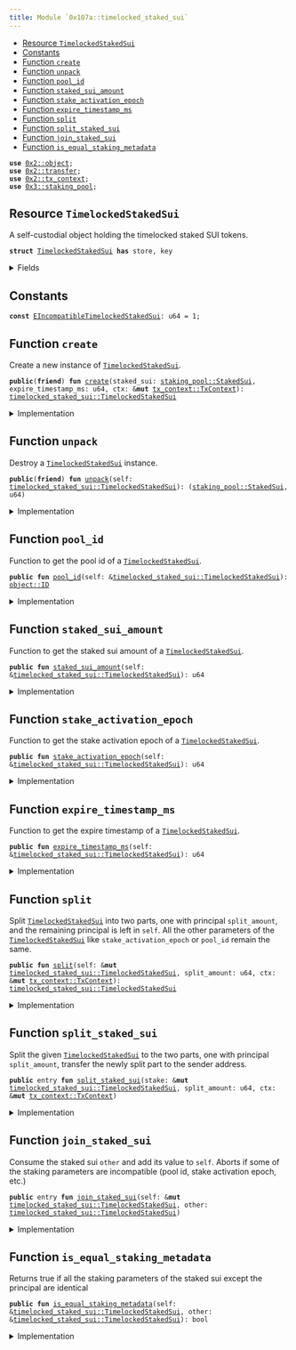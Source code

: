 ```yaml
---
title: Module `0x107a::timelocked_staked_sui`
---
```




-  [Resource `TimelockedStakedSui`](#0x107a_timelocked_staked_sui_TimelockedStakedSui)
-  [Constants](#@Constants_0)
-  [Function `create`](#0x107a_timelocked_staked_sui_create)
-  [Function `unpack`](#0x107a_timelocked_staked_sui_unpack)
-  [Function `pool_id`](#0x107a_timelocked_staked_sui_pool_id)
-  [Function `staked_sui_amount`](#0x107a_timelocked_staked_sui_staked_sui_amount)
-  [Function `stake_activation_epoch`](#0x107a_timelocked_staked_sui_stake_activation_epoch)
-  [Function `expire_timestamp_ms`](#0x107a_timelocked_staked_sui_expire_timestamp_ms)
-  [Function `split`](#0x107a_timelocked_staked_sui_split)
-  [Function `split_staked_sui`](#0x107a_timelocked_staked_sui_split_staked_sui)
-  [Function `join_staked_sui`](#0x107a_timelocked_staked_sui_join_staked_sui)
-  [Function `is_equal_staking_metadata`](#0x107a_timelocked_staked_sui_is_equal_staking_metadata)


<pre><code><b>use</b> <a href="../sui-framework/object.md#0x2_object">0x2::object</a>;
<b>use</b> <a href="../sui-framework/transfer.md#0x2_transfer">0x2::transfer</a>;
<b>use</b> <a href="../sui-framework/tx_context.md#0x2_tx_context">0x2::tx_context</a>;
<b>use</b> <a href="../sui-system/staking_pool.md#0x3_staking_pool">0x3::staking_pool</a>;
</code></pre>



<a name="0x107a_timelocked_staked_sui_TimelockedStakedSui"></a>

## Resource `TimelockedStakedSui`

A self-custodial object holding the timelocked staked SUI tokens.


<pre><code><b>struct</b> <a href="timelocked_staked_sui.md#0x107a_timelocked_staked_sui_TimelockedStakedSui">TimelockedStakedSui</a> <b>has</b> store, key
</code></pre>



<details>
<summary>Fields</summary>


<dl>
<dt>
<code>id: <a href="../sui-framework/object.md#0x2_object_UID">object::UID</a></code>
</dt>
<dd>

</dd>
<dt>
<code>staked_sui: <a href="../sui-system/staking_pool.md#0x3_staking_pool_StakedSui">staking_pool::StakedSui</a></code>
</dt>
<dd>
 A self-custodial object holding the staked SUI tokens.
</dd>
<dt>
<code>expire_timestamp_ms: u64</code>
</dt>
<dd>
 This is the epoch time stamp of when the lock expires.
</dd>
</dl>


</details>

<a name="@Constants_0"></a>

## Constants


<a name="0x107a_timelocked_staked_sui_EIncompatibleTimelockedStakedSui"></a>



<pre><code><b>const</b> <a href="timelocked_staked_sui.md#0x107a_timelocked_staked_sui_EIncompatibleTimelockedStakedSui">EIncompatibleTimelockedStakedSui</a>: u64 = 1;
</code></pre>



<a name="0x107a_timelocked_staked_sui_create"></a>

## Function `create`

Create a new instance of <code><a href="timelocked_staked_sui.md#0x107a_timelocked_staked_sui_TimelockedStakedSui">TimelockedStakedSui</a></code>.


<pre><code><b>public</b>(<b>friend</b>) <b>fun</b> <a href="timelocked_staked_sui.md#0x107a_timelocked_staked_sui_create">create</a>(staked_sui: <a href="../sui-system/staking_pool.md#0x3_staking_pool_StakedSui">staking_pool::StakedSui</a>, expire_timestamp_ms: u64, ctx: &<b>mut</b> <a href="../sui-framework/tx_context.md#0x2_tx_context_TxContext">tx_context::TxContext</a>): <a href="timelocked_staked_sui.md#0x107a_timelocked_staked_sui_TimelockedStakedSui">timelocked_staked_sui::TimelockedStakedSui</a>
</code></pre>



<details>
<summary>Implementation</summary>


<pre><code><b>public</b>(<a href="../sui-framework/package.md#0x2_package">package</a>) <b>fun</b> <a href="timelocked_staked_sui.md#0x107a_timelocked_staked_sui_create">create</a>(
    staked_sui: StakedSui,
    expire_timestamp_ms: u64,
    ctx: &<b>mut</b> TxContext
): <a href="timelocked_staked_sui.md#0x107a_timelocked_staked_sui_TimelockedStakedSui">TimelockedStakedSui</a> {
    <a href="timelocked_staked_sui.md#0x107a_timelocked_staked_sui_TimelockedStakedSui">TimelockedStakedSui</a> {
        id: <a href="../sui-framework/object.md#0x2_object_new">object::new</a>(ctx),
        staked_sui,
        expire_timestamp_ms
    }
}
</code></pre>



</details>

<a name="0x107a_timelocked_staked_sui_unpack"></a>

## Function `unpack`

Destroy a <code><a href="timelocked_staked_sui.md#0x107a_timelocked_staked_sui_TimelockedStakedSui">TimelockedStakedSui</a></code> instance.


<pre><code><b>public</b>(<b>friend</b>) <b>fun</b> <a href="timelocked_staked_sui.md#0x107a_timelocked_staked_sui_unpack">unpack</a>(self: <a href="timelocked_staked_sui.md#0x107a_timelocked_staked_sui_TimelockedStakedSui">timelocked_staked_sui::TimelockedStakedSui</a>): (<a href="../sui-system/staking_pool.md#0x3_staking_pool_StakedSui">staking_pool::StakedSui</a>, u64)
</code></pre>



<details>
<summary>Implementation</summary>


<pre><code><b>public</b>(<a href="../sui-framework/package.md#0x2_package">package</a>) <b>fun</b> <a href="timelocked_staked_sui.md#0x107a_timelocked_staked_sui_unpack">unpack</a>(self: <a href="timelocked_staked_sui.md#0x107a_timelocked_staked_sui_TimelockedStakedSui">TimelockedStakedSui</a>): (StakedSui, u64) {
    <b>let</b> <a href="timelocked_staked_sui.md#0x107a_timelocked_staked_sui_TimelockedStakedSui">TimelockedStakedSui</a> {
        id,
        staked_sui,
        expire_timestamp_ms,
    } = self;

    <a href="../sui-framework/object.md#0x2_object_delete">object::delete</a>(id);

    (staked_sui, expire_timestamp_ms)
}
</code></pre>



</details>

<a name="0x107a_timelocked_staked_sui_pool_id"></a>

## Function `pool_id`

Function to get the pool id of a <code><a href="timelocked_staked_sui.md#0x107a_timelocked_staked_sui_TimelockedStakedSui">TimelockedStakedSui</a></code>.


<pre><code><b>public</b> <b>fun</b> <a href="timelocked_staked_sui.md#0x107a_timelocked_staked_sui_pool_id">pool_id</a>(self: &<a href="timelocked_staked_sui.md#0x107a_timelocked_staked_sui_TimelockedStakedSui">timelocked_staked_sui::TimelockedStakedSui</a>): <a href="../sui-framework/object.md#0x2_object_ID">object::ID</a>
</code></pre>



<details>
<summary>Implementation</summary>


<pre><code><b>public</b> <b>fun</b> <a href="timelocked_staked_sui.md#0x107a_timelocked_staked_sui_pool_id">pool_id</a>(self: &<a href="timelocked_staked_sui.md#0x107a_timelocked_staked_sui_TimelockedStakedSui">TimelockedStakedSui</a>): ID { self.staked_sui.<a href="timelocked_staked_sui.md#0x107a_timelocked_staked_sui_pool_id">pool_id</a>() }
</code></pre>



</details>

<a name="0x107a_timelocked_staked_sui_staked_sui_amount"></a>

## Function `staked_sui_amount`

Function to get the staked sui amount of a <code><a href="timelocked_staked_sui.md#0x107a_timelocked_staked_sui_TimelockedStakedSui">TimelockedStakedSui</a></code>.


<pre><code><b>public</b> <b>fun</b> <a href="timelocked_staked_sui.md#0x107a_timelocked_staked_sui_staked_sui_amount">staked_sui_amount</a>(self: &<a href="timelocked_staked_sui.md#0x107a_timelocked_staked_sui_TimelockedStakedSui">timelocked_staked_sui::TimelockedStakedSui</a>): u64
</code></pre>



<details>
<summary>Implementation</summary>


<pre><code><b>public</b> <b>fun</b> <a href="timelocked_staked_sui.md#0x107a_timelocked_staked_sui_staked_sui_amount">staked_sui_amount</a>(self: &<a href="timelocked_staked_sui.md#0x107a_timelocked_staked_sui_TimelockedStakedSui">TimelockedStakedSui</a>): u64 { self.staked_sui.<a href="timelocked_staked_sui.md#0x107a_timelocked_staked_sui_staked_sui_amount">staked_sui_amount</a>() }
</code></pre>



</details>

<a name="0x107a_timelocked_staked_sui_stake_activation_epoch"></a>

## Function `stake_activation_epoch`

Function to get the stake activation epoch of a <code><a href="timelocked_staked_sui.md#0x107a_timelocked_staked_sui_TimelockedStakedSui">TimelockedStakedSui</a></code>.


<pre><code><b>public</b> <b>fun</b> <a href="timelocked_staked_sui.md#0x107a_timelocked_staked_sui_stake_activation_epoch">stake_activation_epoch</a>(self: &<a href="timelocked_staked_sui.md#0x107a_timelocked_staked_sui_TimelockedStakedSui">timelocked_staked_sui::TimelockedStakedSui</a>): u64
</code></pre>



<details>
<summary>Implementation</summary>


<pre><code><b>public</b> <b>fun</b> <a href="timelocked_staked_sui.md#0x107a_timelocked_staked_sui_stake_activation_epoch">stake_activation_epoch</a>(self: &<a href="timelocked_staked_sui.md#0x107a_timelocked_staked_sui_TimelockedStakedSui">TimelockedStakedSui</a>): u64 {
    self.staked_sui.<a href="timelocked_staked_sui.md#0x107a_timelocked_staked_sui_stake_activation_epoch">stake_activation_epoch</a>()
}
</code></pre>



</details>

<a name="0x107a_timelocked_staked_sui_expire_timestamp_ms"></a>

## Function `expire_timestamp_ms`

Function to get the expire timestamp of a <code><a href="timelocked_staked_sui.md#0x107a_timelocked_staked_sui_TimelockedStakedSui">TimelockedStakedSui</a></code>.


<pre><code><b>public</b> <b>fun</b> <a href="timelocked_staked_sui.md#0x107a_timelocked_staked_sui_expire_timestamp_ms">expire_timestamp_ms</a>(self: &<a href="timelocked_staked_sui.md#0x107a_timelocked_staked_sui_TimelockedStakedSui">timelocked_staked_sui::TimelockedStakedSui</a>): u64
</code></pre>



<details>
<summary>Implementation</summary>


<pre><code><b>public</b> <b>fun</b> <a href="timelocked_staked_sui.md#0x107a_timelocked_staked_sui_expire_timestamp_ms">expire_timestamp_ms</a>(self: &<a href="timelocked_staked_sui.md#0x107a_timelocked_staked_sui_TimelockedStakedSui">TimelockedStakedSui</a>): u64 {
    self.expire_timestamp_ms
}
</code></pre>



</details>

<a name="0x107a_timelocked_staked_sui_split"></a>

## Function `split`

Split <code><a href="timelocked_staked_sui.md#0x107a_timelocked_staked_sui_TimelockedStakedSui">TimelockedStakedSui</a></code> into two parts, one with principal <code>split_amount</code>,
and the remaining principal is left in <code>self</code>.
All the other parameters of the <code><a href="timelocked_staked_sui.md#0x107a_timelocked_staked_sui_TimelockedStakedSui">TimelockedStakedSui</a></code> like <code>stake_activation_epoch</code> or <code>pool_id</code> remain the same.


<pre><code><b>public</b> <b>fun</b> <a href="timelocked_staked_sui.md#0x107a_timelocked_staked_sui_split">split</a>(self: &<b>mut</b> <a href="timelocked_staked_sui.md#0x107a_timelocked_staked_sui_TimelockedStakedSui">timelocked_staked_sui::TimelockedStakedSui</a>, split_amount: u64, ctx: &<b>mut</b> <a href="../sui-framework/tx_context.md#0x2_tx_context_TxContext">tx_context::TxContext</a>): <a href="timelocked_staked_sui.md#0x107a_timelocked_staked_sui_TimelockedStakedSui">timelocked_staked_sui::TimelockedStakedSui</a>
</code></pre>



<details>
<summary>Implementation</summary>


<pre><code><b>public</b> <b>fun</b> <a href="timelocked_staked_sui.md#0x107a_timelocked_staked_sui_split">split</a>(self: &<b>mut</b> <a href="timelocked_staked_sui.md#0x107a_timelocked_staked_sui_TimelockedStakedSui">TimelockedStakedSui</a>, split_amount: u64, ctx: &<b>mut</b> TxContext): <a href="timelocked_staked_sui.md#0x107a_timelocked_staked_sui_TimelockedStakedSui">TimelockedStakedSui</a> {
    <b>let</b> splitted_stake = self.staked_sui.<a href="timelocked_staked_sui.md#0x107a_timelocked_staked_sui_split">split</a>(split_amount, ctx);

    <a href="timelocked_staked_sui.md#0x107a_timelocked_staked_sui_TimelockedStakedSui">TimelockedStakedSui</a> {
        id: <a href="../sui-framework/object.md#0x2_object_new">object::new</a>(ctx),
        staked_sui: splitted_stake,
        expire_timestamp_ms: self.expire_timestamp_ms,
    }
}
</code></pre>



</details>

<a name="0x107a_timelocked_staked_sui_split_staked_sui"></a>

## Function `split_staked_sui`

Split the given <code><a href="timelocked_staked_sui.md#0x107a_timelocked_staked_sui_TimelockedStakedSui">TimelockedStakedSui</a></code> to the two parts, one with principal <code>split_amount</code>,
transfer the newly split part to the sender address.


<pre><code><b>public</b> entry <b>fun</b> <a href="timelocked_staked_sui.md#0x107a_timelocked_staked_sui_split_staked_sui">split_staked_sui</a>(stake: &<b>mut</b> <a href="timelocked_staked_sui.md#0x107a_timelocked_staked_sui_TimelockedStakedSui">timelocked_staked_sui::TimelockedStakedSui</a>, split_amount: u64, ctx: &<b>mut</b> <a href="../sui-framework/tx_context.md#0x2_tx_context_TxContext">tx_context::TxContext</a>)
</code></pre>



<details>
<summary>Implementation</summary>


<pre><code><b>public</b> entry <b>fun</b> <a href="timelocked_staked_sui.md#0x107a_timelocked_staked_sui_split_staked_sui">split_staked_sui</a>(stake: &<b>mut</b> <a href="timelocked_staked_sui.md#0x107a_timelocked_staked_sui_TimelockedStakedSui">TimelockedStakedSui</a>, split_amount: u64, ctx: &<b>mut</b> TxContext) {
    <a href="../sui-framework/transfer.md#0x2_transfer_transfer">transfer::transfer</a>(<a href="timelocked_staked_sui.md#0x107a_timelocked_staked_sui_split">split</a>(stake, split_amount, ctx), ctx.sender());
}
</code></pre>



</details>

<a name="0x107a_timelocked_staked_sui_join_staked_sui"></a>

## Function `join_staked_sui`

Consume the staked sui <code>other</code> and add its value to <code>self</code>.
Aborts if some of the staking parameters are incompatible (pool id, stake activation epoch, etc.)


<pre><code><b>public</b> entry <b>fun</b> <a href="timelocked_staked_sui.md#0x107a_timelocked_staked_sui_join_staked_sui">join_staked_sui</a>(self: &<b>mut</b> <a href="timelocked_staked_sui.md#0x107a_timelocked_staked_sui_TimelockedStakedSui">timelocked_staked_sui::TimelockedStakedSui</a>, other: <a href="timelocked_staked_sui.md#0x107a_timelocked_staked_sui_TimelockedStakedSui">timelocked_staked_sui::TimelockedStakedSui</a>)
</code></pre>



<details>
<summary>Implementation</summary>


<pre><code><b>public</b> entry <b>fun</b> <a href="timelocked_staked_sui.md#0x107a_timelocked_staked_sui_join_staked_sui">join_staked_sui</a>(self: &<b>mut</b> <a href="timelocked_staked_sui.md#0x107a_timelocked_staked_sui_TimelockedStakedSui">TimelockedStakedSui</a>, other: <a href="timelocked_staked_sui.md#0x107a_timelocked_staked_sui_TimelockedStakedSui">TimelockedStakedSui</a>) {
    <b>assert</b>!(self.<a href="timelocked_staked_sui.md#0x107a_timelocked_staked_sui_is_equal_staking_metadata">is_equal_staking_metadata</a>(&other), <a href="timelocked_staked_sui.md#0x107a_timelocked_staked_sui_EIncompatibleTimelockedStakedSui">EIncompatibleTimelockedStakedSui</a>);

    <b>let</b> <a href="timelocked_staked_sui.md#0x107a_timelocked_staked_sui_TimelockedStakedSui">TimelockedStakedSui</a> {
        id,
        staked_sui,
        expire_timestamp_ms: _,
    } = other;

    id.delete();

    self.staked_sui.join(staked_sui);
}
</code></pre>



</details>

<a name="0x107a_timelocked_staked_sui_is_equal_staking_metadata"></a>

## Function `is_equal_staking_metadata`

Returns true if all the staking parameters of the staked sui except the principal are identical


<pre><code><b>public</b> <b>fun</b> <a href="timelocked_staked_sui.md#0x107a_timelocked_staked_sui_is_equal_staking_metadata">is_equal_staking_metadata</a>(self: &<a href="timelocked_staked_sui.md#0x107a_timelocked_staked_sui_TimelockedStakedSui">timelocked_staked_sui::TimelockedStakedSui</a>, other: &<a href="timelocked_staked_sui.md#0x107a_timelocked_staked_sui_TimelockedStakedSui">timelocked_staked_sui::TimelockedStakedSui</a>): bool
</code></pre>



<details>
<summary>Implementation</summary>


<pre><code><b>public</b> <b>fun</b> <a href="timelocked_staked_sui.md#0x107a_timelocked_staked_sui_is_equal_staking_metadata">is_equal_staking_metadata</a>(self: &<a href="timelocked_staked_sui.md#0x107a_timelocked_staked_sui_TimelockedStakedSui">TimelockedStakedSui</a>, other: &<a href="timelocked_staked_sui.md#0x107a_timelocked_staked_sui_TimelockedStakedSui">TimelockedStakedSui</a>): bool {
    self.staked_sui.<a href="timelocked_staked_sui.md#0x107a_timelocked_staked_sui_is_equal_staking_metadata">is_equal_staking_metadata</a>(&other.staked_sui) &&
    (self.expire_timestamp_ms == other.expire_timestamp_ms)
}
</code></pre>



</details>
